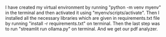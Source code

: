 I have created my virtual environment by running "python -m venv myenv" in the terminal and then activated it using "myenv/scripts/activate".
Then I installed all the necessary libraries which are given in requirements.txt file by running "install -r requirements.txt" on terminal.
Then the last step was to run "streamlit run ollama.py" on terminal. And we get our pdf analyzer.
